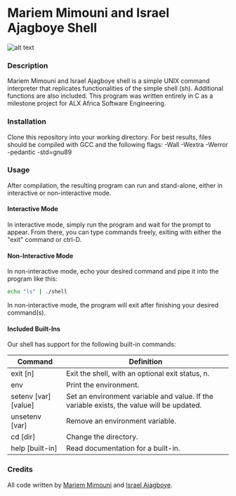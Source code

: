 # Mariem Mimouni and Israel Ajagboye Shell

![alt text](https://s3.amazonaws.com/intranet-projects-files/holbertonschool-low_level_programming/235/shell.jpeg)

### Description

Mariem Mimouni and Israel Ajagboye shell is a simple UNIX command interpreter that replicates functionalities of the simple shell (sh). Additional functions are also included. This program was written entirely in C as a milestone project for ALX Africa Software Engineering.

### Installation

Clone this repository into your working directory. For best results, files should be compiled with GCC and the following flags: -Wall -Wextra -Werror -pedantic -std=gnu89

### Usage

After compilation, the resulting program can run and stand-alone, either in interactive or non-interactive mode.

#### Interactive Mode

In interactive mode, simply run the program and wait for the prompt to appear. From there, you can type commands freely, exiting with either the "exit" command or ctrl-D.

#### Non-Interactive Mode

In non-interactive mode, echo your desired command and pipe it into the program like this:

```sh
echo "ls" | ./shell
```

In non-interactive mode, the program will exit after finishing your desired command(s).

#### Included Built-Ins

Our shell has support for the following built-in commands:

| Command             | Definition                                                                                |
| ------------------- | ----------------------------------------------------------------------------------------- |
| exit [n]            | Exit the shell, with an optional exit status, n.                                          |
| env                 | Print the environment.                                                                    |
| setenv [var][value] | Set an environment variable and value. If the variable exists, the value will be updated. |
| unsetenv [var]      | Remove an environment variable.                                                           |
| cd [dir]            | Change the directory.                                                                     |
| help [built-in]     | Read documentation for a built-in.                                                        |


### Credits

All code written by [Mariem Mimouni]([https://github.com/MariemMimouni]) and [Israel Ajagboye](https://github.com/Dr-savant21).
